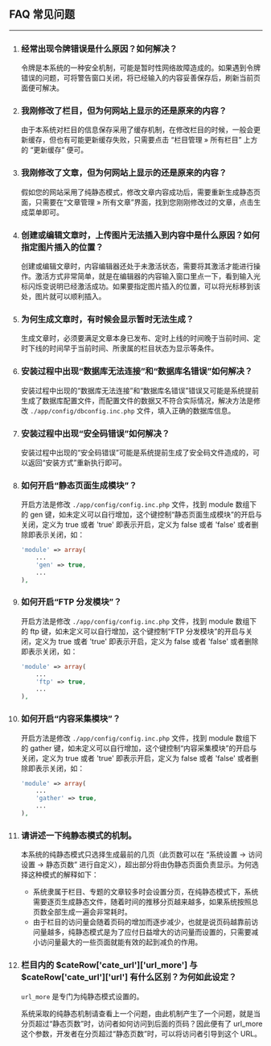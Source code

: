 ## FAQ 常见问题

----------

1. ### 经常出现令牌错误是什么原因？如何解决？

    令牌是本系统的一种安全机制，可能是暂时性网络故障造成的。如果遇到令牌错误的问题，可将警告窗口关闭，将已经输入的内容妥善保存后，刷新当前页面便可解决。


2. ### 我刚修改了栏目，但为何网站上显示的还是原来的内容？

    由于本系统对栏目的信息保存采用了缓存机制，在修改栏目的时候，一般会更新缓存，但也有可能更新缓存失败，只需要点击 “栏目管理 » 所有栏目” 上方的 “更新缓存” 便可。


3. ### 我刚修改了文章，但为何网站上显示的还是原来的内容？

    假如您的网站采用了纯静态模式，修改文章内容成功后，需要重新生成静态页面，只需要在“文章管理 » 所有文章”界面，找到您刚刚修改过的文章，点击生成菜单即可。


4. ### 创建或编辑文章时，上传图片无法插入到内容中是什么原因？如何指定图片插入的位置？

    创建或编辑文章时，内容编辑器还处于未激活状态，需要将其激活才能进行操作。激活方式非常简单，就是在编辑器的内容输入窗口里点一下，看到输入光标闪烁变说明已经激活成功。如果要指定图片插入的位置，可以将光标移到该处，图片就可以顺利插入。


5. ### 为何生成文章时，有时候会显示暂时无法生成？

    生成文章时，必须要满足文章本身已发布、定时上线的时间晚于当前时间、定时下线的时间早于当前时间、所隶属的栏目状态为显示等条件。


6. ### 安装过程中出现“数据库无法连接”和“数据库名错误”如何解决？

    安装过程中出现的“数据库无法连接”和“数据库名错误”错误又可能是系统提前生成了数据库配置文件，而配置文件的数据又不符合实际情况，解决方法是修改 `./app/config/dbconfig.inc.php` 文件，填入正确的数据库信息。


7. ### 安装过程中出现“安全码错误”如何解决？

    安装过程中出现的“安全码错误”可能是系统提前生成了安全码文件造成的，可以返回“安装方式”重新执行即可。


8. ### 如何开启“静态页面生成模块”？

    开启方法是修改 `./app/config/config.inc.php` 文件，找到 module 数组下的 gen 键，如未定义可以自行增加，这个键控制“静态页面生成模块”的开启与关闭，定义为 true 或者 'true' 即表示开启，定义为 false 或者 'false' 或者删除即表示关闭，如：

    ``` php
    'module' => array(
        ...
        'gen' => true,
        ...
    ),
    ```


9. ### 如何开启“FTP 分发模块”？

    开启方法是修改 `./app/config/config.inc.php` 文件，找到 module 数组下的 ftp 键，如未定义可以自行增加，这个键控制“FTP 分发模块”的开启与关闭，定义为 true 或者 'true' 即表示开启，定义为 false 或者 'false' 或者删除即表示关闭，如：


    ``` php
    'module' => array(
        ...
        'ftp' => true,
        ...
    ),
    ```


10. ### 如何开启“内容采集模块”？

    开启方法是修改 `./app/config/config.inc.php` 文件，找到 module 数组下的 gather 键，如未定义可以自行增加，这个键控制“内容采集模块”的开启与关闭，定义为 true 或者 'true' 即表示开启，定义为 false 或者 'false' 或者删除即表示关闭，如：


    ``` php
    'module' => array(
        ...
        'gather' => true,
        ...
    ),
    ```


11. ### 请讲述一下纯静态模式的机制。

    本系统的纯静态模式只选择生成最前的几页（此页数可以在 “系统设置 -> 访问设置 -> 静态页数” 进行自定义），超出部分将由伪静态页面负责显示。为何选择这种模式的解释如下：

    * 系统隶属于栏目、专题的文章较多时会设置分页，在纯静态模式下，系统需要逐页生成静态文件，随着时间的推移分页越来越多，如果系统按照总页数全部生成一遍会非常耗时。
    * 由于栏目的访问量会随着页码的增加而逐步减少，也就是说页码越靠前访问量越多，纯静态模式是为了应付日益增大的访问量而设置的，只需要减小访问量最大的一些页面就能有效的起到减负的作用。


12. ### 栏目内的 $cateRow['cate_url']['url_more'] 与 $cateRow['cate_url']['url'] 有什么区别？为何如此设定？

    `url_more` 是专门为纯静态模式设置的。

    系统采取的纯静态机制请查看上一个问题，由此机制产生了一个问题，就是当分页超过“静态页数”时，访问者如何访问到后面的页码？因此便有了 url_more 这个参数，开发者在分页超过“静态页数”时，可以将访问者引导到这个 URL。
    

